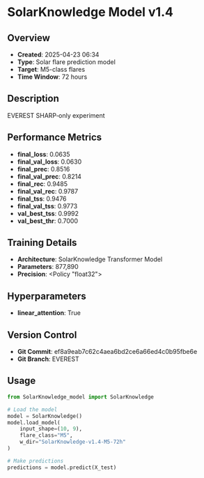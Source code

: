 # SolarKnowledge Model v1.4

## Overview
- **Created**: 2025-04-23 06:34
- **Type**: Solar flare prediction model
- **Target**: M5-class flares
- **Time Window**: 72 hours

## Description
EVEREST SHARP‑only experiment

## Performance Metrics
- **final_loss**: 0.0635
- **final_val_loss**: 0.0630
- **final_prec**: 0.8516
- **final_val_prec**: 0.8214
- **final_rec**: 0.9485
- **final_val_rec**: 0.9787
- **final_tss**: 0.9476
- **final_val_tss**: 0.9773
- **val_best_tss**: 0.9992
- **val_best_thr**: 0.7000


## Training Details
- **Architecture**: SolarKnowledge Transformer Model
- **Parameters**: 877,890
- **Precision**: <Policy "float32">

## Hyperparameters
- **linear_attention**: True

## Version Control
- **Git Commit**: ef8a9eab7c62c4aea6bd2ce6a66ed4c0b95fbe6e
- **Git Branch**: EVEREST

## Usage
```python
from SolarKnowledge_model import SolarKnowledge

# Load the model
model = SolarKnowledge()
model.load_model(
    input_shape=(10, 9), 
    flare_class="M5", 
    w_dir="SolarKnowledge-v1.4-M5-72h"
)

# Make predictions
predictions = model.predict(X_test)
```
